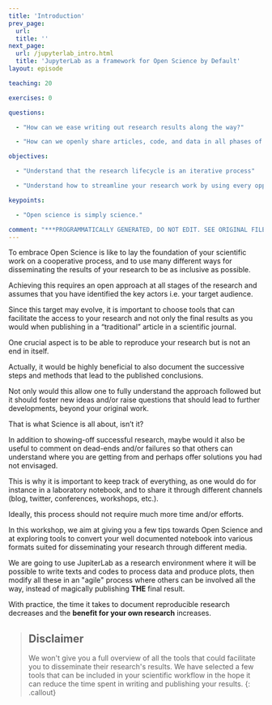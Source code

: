 ```yaml
---
title: 'Introduction'
prev_page:
  url: 
  title: ''
next_page:
  url: /jupyterlab_intro.html
  title: 'JupyterLab as a framework for Open Science by Default'
layout: episode

teaching: 20

exercises: 0

questions:

  - "How can we ease writing out research results along the way?"

  - "How can we openly share articles, code, and data in all phases of the research process?"

objectives:

  - "Understand that the research lifecycle is an iterative process"

  - "Understand how to streamline your research work by using every opportunities to share and make publicly available all phases of your research process"

keypoints:

  - "Open science is simply science."

comment: "***PROGRAMMATICALLY GENERATED, DO NOT EDIT. SEE ORIGINAL FILES IN /content***"
---
```


To embrace Open Science is like to lay the foundation of your scientific work on a cooperative process, and to use many different ways for disseminating the results of your research to be as inclusive as possible.

Achieving this requires an open approach at all stages of the research and assumes that you have identified the key actors i.e. your target audience. 

Since this target may evolve, it is important to choose tools that can facilitate the access to your research and not only the final results as you would when publishing in a “traditional” article in a scientific journal.

One crucial aspect is to be able to reproduce your research but is not an end in itself. 

Actually, it would be highly beneficial to also document the successive steps and methods that lead to the published conclusions. 

Not only would this allow one to fully understand the approach followed but it should foster new ideas and/or raise questions that should lead to further developments, beyond your original work. 

That is what Science is all about, isn’t it?

In addition to showing-off successful research, maybe would it also be useful to comment on dead-ends and/or failures so that others can understand where you are getting from and perhaps offer solutions you had not envisaged.

This is why it is important to keep track of everything, as one would do for instance in a laboratory notebook, and to share it through different channels (blog, twitter, conferences, workshops, etc.).

Ideally, this process should not require much more time and/or efforts.

In this workshop, we aim at giving you a few tips towards Open Science and at exploring tools to convert your well documented notebook into various formats suited for disseminating your research through different media.

We are going to use JupiterLab as a research environment where it will be possible to write texts and codes to process data and produce plots, then modify all these in an "agile" process where others can be involved all the way, instead of magically publishing **THE** final result.

With practice, the time it takes to document reproducible research decreases and the **benefit for your own research** increases.

> ## Disclaimer
> 
> We won't give you a full overview of all the tools that could facilitate you
> to disseminate their research's results. We have selected a few tools that can be
> included in your scientific workflow in the hope it can reduce the time spent 
> in writing and publishing your results.
{: .callout}

